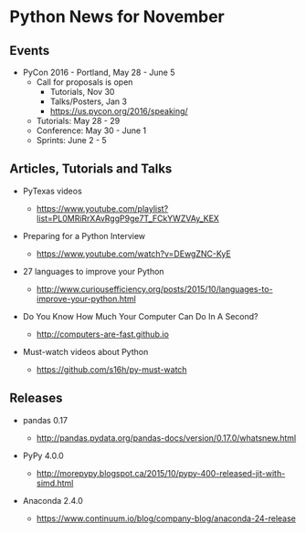 # Python News for November

## Events

* PyCon 2016 - Portland, May 28 - June 5
	* Call for proposals is open
		* Tutorials, Nov 30
		* Talks/Posters, Jan 3
		* https://us.pycon.org/2016/speaking/
	* Tutorials: May 28 - 29
	* Conference: May 30 - June 1
	* Sprints: June 2 - 5

## Articles, Tutorials and Talks

* PyTexas videos
	* https://www.youtube.com/playlist?list=PL0MRiRrXAvRggP9ge7T_FCkYWZVAy_KEX

* Preparing for a Python Interview
	* https://www.youtube.com/watch?v=DEwgZNC-KyE

* 27 languages to improve your Python
	* http://www.curiousefficiency.org/posts/2015/10/languages-to-improve-your-python.html

* Do You Know How Much Your Computer Can Do In A Second?
	* http://computers-are-fast.github.io

* Must-watch videos about Python
	* https://github.com/s16h/py-must-watch

## Releases

* pandas 0.17
	* http://pandas.pydata.org/pandas-docs/version/0.17.0/whatsnew.html

* PyPy 4.0.0
	* http://morepypy.blogspot.ca/2015/10/pypy-400-released-jit-with-simd.html

* Anaconda 2.4.0
	* https://www.continuum.io/blog/company-blog/anaconda-24-release
